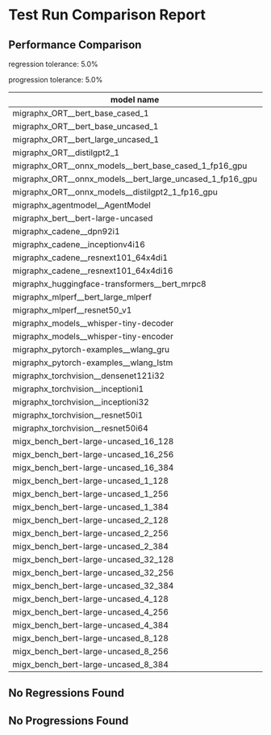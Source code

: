# Test Run Comparison Report

## Performance Comparison

regression tolerance: 5.0%

progression tolerance: 5.0%

|model name|exit_status|analysis|old_time_ms|new_time_ms|change_ms|percent_change|
|---|---|---|---|---|---|---|
|migraphx_ORT__bert_base_cased_1|PASS|within tol|88.0024|90.0171|2.0147|2.29%|
|migraphx_ORT__bert_base_uncased_1|PASS|regression|89.103|95.603|6.5|7.29%|
|migraphx_ORT__bert_large_uncased_1|PASS|regression|330.3382|443.0506|112.7124|34.12%|
|migraphx_ORT__distilgpt2_1|PASS|progression|35.4669|31.4087|-4.0582|-11.44%|
|migraphx_ORT__onnx_models__bert_base_cased_1_fp16_gpu|Numerics|within tol|85.8865|86.0763|0.1898|0.22%|
|migraphx_ORT__onnx_models__bert_large_uncased_1_fp16_gpu|Numerics|progression|266.1409|250.5385|-15.6024|-5.86%|
|migraphx_ORT__onnx_models__distilgpt2_1_fp16_gpu|Numerics|within tol|40.5977|39.1013|-1.4965|-3.69%|
|migraphx_agentmodel__AgentModel|Numerics|regression|1.0021|1.5799|0.5778|57.66%|
|migraphx_bert__bert-large-uncased|PASS|within tol|370.5118|369.9705|-0.5413|-0.15%|
|migraphx_cadene__dpn92i1|PASS|within tol|166.385|164.2028|-2.1821|-1.31%|
|migraphx_cadene__inceptionv4i16|PASS|within tol|5540.2689|5530.2062|-10.0626|-0.18%|
|migraphx_cadene__resnext101_64x4di1|PASS|within tol|313.131|322.2318|9.1008|2.91%|
|migraphx_cadene__resnext101_64x4di16|PASS|within tol|5065.0065|5054.0824|-10.9242|-0.22%|
|migraphx_huggingface-transformers__bert_mrpc8|PASS|within tol|408.5702|404.1393|-4.4309|-1.08%|
|migraphx_mlperf__bert_large_mlperf|Numerics|progression|490.993|424.4358|-66.5572|-13.56%|
|migraphx_mlperf__resnet50_v1|PASS|within tol|96.5288|94.7289|-1.7999|-1.86%|
|migraphx_models__whisper-tiny-decoder|PASS|within tol|31.7878|30.9146|-0.8731|-2.75%|
|migraphx_models__whisper-tiny-encoder|Numerics|regression|190.1601|208.595|18.4349|9.69%|
|migraphx_pytorch-examples__wlang_gru|PASS|within tol|79.9234|79.8292|-0.0942|-0.12%|
|migraphx_pytorch-examples__wlang_lstm|PASS|within tol|46.1244|47.2102|1.0858|2.35%|
|migraphx_torchvision__densenet121i32|PASS|within tol|1479.6867|1479.7073|0.0206|0.0%|
|migraphx_torchvision__inceptioni1|PASS|within tol|206.0128|198.0347|-7.9781|-3.87%|
|migraphx_torchvision__inceptioni32|PASS|within tol|5765.7019|5811.2581|45.5562|0.79%|
|migraphx_torchvision__resnet50i1|PASS|within tol|84.3858|87.3936|3.0078|3.56%|
|migraphx_torchvision__resnet50i64|PASS|within tol|5397.366|5445.7488|48.3827|0.9%|
|migx_bench_bert-large-uncased_16_128|PASS|within tol|2608.9548|2624.0425|15.0877|0.58%|
|migx_bench_bert-large-uncased_16_256|PASS|within tol|4149.4161|4089.1084|-60.3077|-1.45%|
|migx_bench_bert-large-uncased_16_384|Numerics|within tol|5824.2451|5979.4735|155.2284|2.67%|
|migx_bench_bert-large-uncased_1_128|PASS|regression|156.4944|190.2601|33.7657|21.58%|
|migx_bench_bert-large-uncased_1_256|PASS|regression|259.1403|301.0191|41.8788|16.16%|
|migx_bench_bert-large-uncased_1_384|PASS|progression|402.2906|371.518|-30.7726|-7.65%|
|migx_bench_bert-large-uncased_2_128|PASS|within tol|402.785|403.0104|0.2254|0.06%|
|migx_bench_bert-large-uncased_2_256|PASS|progression|1058.2447|631.5445|-426.7002|-40.32%|
|migx_bench_bert-large-uncased_2_384|PASS|progression|1427.4974|848.3846|-579.1128|-40.57%|
|migx_bench_bert-large-uncased_32_128|PASS|within tol|5001.805|5164.0269|162.2219|3.24%|
|migx_bench_bert-large-uncased_32_256|PASS|regression|8073.7328|8653.0714|579.3386|7.18%|
|migx_bench_bert-large-uncased_32_384|Numerics|within tol|11504.8505|11205.763|-299.0875|-2.6%|
|migx_bench_bert-large-uncased_4_128|PASS|within tol|748.3207|747.623|-0.6977|-0.09%|
|migx_bench_bert-large-uncased_4_256|PASS|within tol|1100.9354|1110.0888|9.1534|0.83%|
|migx_bench_bert-large-uncased_4_384|PASS|regression|1605.3455|1824.3679|219.0223|13.64%|
|migx_bench_bert-large-uncased_8_128|PASS|within tol|1308.9831|1311.9948|3.0117|0.23%|
|migx_bench_bert-large-uncased_8_256|PASS|within tol|2166.4212|2167.8661|1.4449|0.07%|
|migx_bench_bert-large-uncased_8_384|PASS|within tol|2952.8459|2903.1881|-49.6578|-1.68%|

## No Regressions Found

## No Progressions Found

